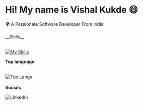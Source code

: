 <h1> Hi! My name is Vishal Kukde 😄 </h1>
 🌍 A Passionate Software Developer From India.
</br>
</br>
__Skills__
</br>
</br>

[![My Skills](https://skillicons.dev/icons?i=html,css,js,ts,react,redux,nextjs,materialui)](https://skillicons.dev)

<strong>Top language</strong>
</br>
</br>
 
[![Top Langs](https://github-readme-stats.vercel.app/api/top-langs/?username=Vishalkukde&layout=compact&text_color=daf7dc&bg_color=151515)](https://github.com/kumawatlalit912/github-readme-stats)
</br>
</br>
<strong>Socials</strong> 
</br>
  
![LinkedIn](https://img.shields.io/badge/linkedin-%230077B5.svg?style=for-the-badge&logo=linkedin&logoColor=white)

